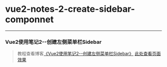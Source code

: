 # vue2-notes-2-create-sidebar-componnet      
---
### Vue2使用笔记2--创建左侧菜单栏Sidebar               

> 教程查看博客[《Vue2使用笔记2--创建左侧菜单栏Sidebar》](https://godbasin.github.io/2016/11/20/vue2-notes-2-create-sidebar-componnet/) 
> [此处查看页面效果](http://ofyya1gfg.bkt.clouddn.com/2-create-sidebar-componnet/index.html#/App)
